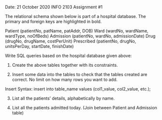 Date: 21 October 2020
INFO 2103 
Assignment #1

The relational schema shown below is part of a hospital database. The primary and foreign keys are highlighted in bold.

Patient (patientNo, patName, patAddr, DOB)
	Ward (wardNo, wardName, wardType, noOfBeds)
	Admission (patientNo, wardNo, admissionDate)
	Drug (drugNo, drugName, costPerUnit)
Prescribed (patientNo, drugNo, unitsPerDay, startDate, finishDate)

Write SQL queries based on the hospital database given above: 


1.	Create the above tables together with its constraints.

2.	Insert some data into the tables to check that the tables created are correct. No limit on how many rows you want to add.

Insert Syntax:
insert into table_name
values (col1_value, col2_value, etc.);

3.	List all the patients’ details, alphabetically by name. 


4.	List all the patients admitted today. (Join between Patient and Admission table)
